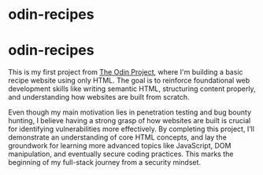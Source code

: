 # odin-recipes
# odin-recipes

This is my first project from [The Odin Project](https://www.theodinproject.com/), where I'm building a basic recipe website using only HTML. The goal is to reinforce foundational web development skills like writing semantic HTML, structuring content properly, and understanding how websites are built from scratch.

Even though my main motivation lies in penetration testing and bug bounty hunting, I believe having a strong grasp of how websites are built is crucial for identifying vulnerabilities more effectively. By completing this project, I’ll demonstrate an understanding of core HTML concepts, and lay the groundwork for learning more advanced topics like JavaScript, DOM manipulation, and eventually secure coding practices. This marks the beginning of my full-stack journey from a security mindset.